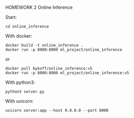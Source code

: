 HOMEWORK 2
Online Inference

Start:
~~~
cd online_inference
~~~
With docker:

~~~
docker build -t online_inference .
docker run -p 8000:8000 ml_project/online_inference
~~~

or
~~~
docker pull bykoff/online_inference:v5
docker run -p 8000:8000 ml_project/online_inference:v5
~~~


With python3:
~~~
python3 server.py
~~~

With uvicorn:
~~~
uvicorn server:app --host 0.0.0.0 --port 8000
~~~
